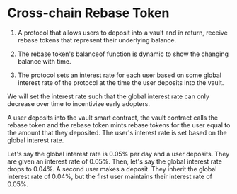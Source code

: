 # Cross-chain Rebase Token

1. A protocol that allows users to deposit into a vault and in return, receive rebase tokens that represent their underlying balance.

2. The rebase token's balanceof function is dynamic to show the changing balance with time.

3. The protocol sets an interest rate for each user based on some global interest rate of the protocol at the time the user deposits into the vault.

We will set the interest rate such that the global interest rate can only decrease over time to incentivize early adopters.

A user deposits into the vault smart contract, the vault contract calls the rebase token and the rebase token mints rebase tokens for the user equal to the amount that they deposited. The user's interest rate is set based on the global interest rate.

Let's say the global interest rate is 0.05% per day and a user deposits. They are given an interest rate of 0.05%. Then, let's say the global interest rate drops to 0.04%. A second user makes a deposit. They inherit the global interest rate of 0.04%, but the first user maintains their interest rate of 0.05%.

